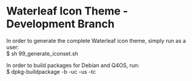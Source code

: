 # Waterleaf Icon Theme - Development Branch

In order to generate the complete Waterleaf icon theme, simply run as a user:<br>
$ sh 99_generate_iconset.sh

In order to build packages for Debian and Q4OS, run:<br>
$ dpkg-buildpackage -b -uc -us -tc
